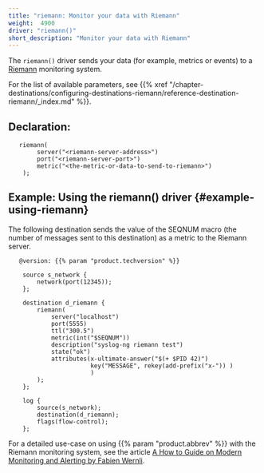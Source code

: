 ```yaml
---
title: "riemann: Monitor your data with Riemann"
weight:  4900
driver: "riemann()"
short_description: "Monitor your data with Riemann"
---
```

<!-- DISCLAIMER: This file is based on the syslog-ng Open Source Edition documentation https://github.com/balabit/syslog-ng-ose-guides/commit/2f4a52ee61d1ea9ad27cb4f3168b95408fddfdf2 and is used under the terms of The syslog-ng Open Source Edition Documentation License. The file has been modified by Axoflow. -->

The `riemann()` driver sends your data (for example, metrics or events) to a [Riemann](http://riemann.io/) monitoring system.

For the list of available parameters, see {{% xref "/chapter-destinations/configuring-destinations-riemann/reference-destination-riemann/_index.md" %}}.


## Declaration:

```shell
   riemann(
        server("<riemann-server-address>")
        port("<riemann-server-port>")
        metric("<the-metric-or-data-to-send-to-riemann>")
    );
```



## Example: Using the riemann() driver {#example-using-riemann}

The following destination sends the value of the SEQNUM macro (the number of messages sent to this destination) as a metric to the Riemann server.

```shell
   @version: {{% param "product.techversion" %}}
    
    source s_network {
        network(port(12345));
    };
    
    destination d_riemann {
        riemann(
            server("localhost")
            port(5555)
            ttl("300.5")
            metric(int("$SEQNUM"))
            description("syslog-ng riemann test")
            state("ok")
            attributes(x-ultimate-answer("$(+ $PID 42)")
                       key("MESSAGE", rekey(add-prefix("x-")) )
                       )
        );
    };
    
    log {
        source(s_network);
        destination(d_riemann);
        flags(flow-control);
    };
```


For a detailed use-case on using {{% param "product.abbrev" %}} with the Riemann monitoring system, see the article [A How to Guide on Modern Monitoring and Alerting by Fabien Wernli](https://devops.com/guide-modern-monitoring-alerting/).
